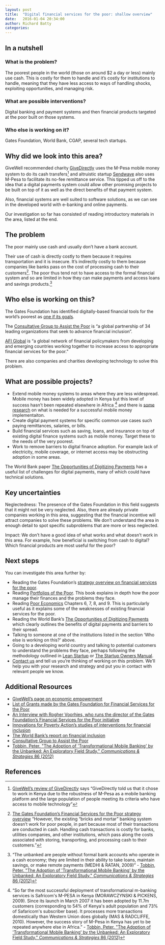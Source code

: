 ```yaml
---
layout: post
title:  "Digital financial services for the poor: shallow overview"
date:   2016-01-04 20:34:00
author: Richard Batty
categories:
---
```


## In a nutshell

### What is the problem?

The poorest people in the world (those on around $2 a day or less) mainly use cash. This is costly for them to handle and it’s costly for institutions to handle, meaning that they have less access to ways of handling shocks, exploiting opportunities, and managing risk.

### What are possible interventions?

Digital banking and payment systems and then financial products targeted at the poor built on those systems.

### Who else is working on it?

Gates Foundation, World Bank, CGAP, several tech startups.

## Why did we look into this area?

GiveWell recommended charity [GiveDirectly](https://www.givedirectly.org/) uses the M-Pesa mobile money system to do its cash transfers[^1] and altruistic startup [Sendwave](http://www.sendwave.com/) also uses M-Pesa to facilitate its no-fee remittance service. This tipped us off to the idea that a digital payments system could allow other promising projects to be built on top of it as well as the direct benefits of that payment system.

Also, financial systems are well suited to software solutions, as we can see in the developed world with e-banking and online payments.

Our investigation so far has consisted of reading introductory materials in the area, listed at the end.

## The problem

The poor mainly use cash and usually don’t have a bank account.

Their use of cash is directly costly to them because it requires transportation and it is insecure. It’s indirectly costly to them because companies like banks pass on the cost of processing cash to their customers[^2]. The poor thus tend not to have access to the formal financial system and so are limited in how they can make payments and access loans and savings products.[^3]

## Who else is working on this?

The Gates Foundation has identified digitally-based financial tools for the world’s poorest as [one if its goals](http://www.gatesfoundation.org/What-We-Do/Global-Development/Financial-Services-for-the-Poor).

The [Consultative Group to Assist the Poor](http://www.cgap.org/) is “a global partnership of 34 leading organizations that seek to advance financial inclusion”.

[AFI Global](http://www.afi-global.org/about-us) is “a global network of financial policymakers from developing and emerging countries working together to increase access to appropriate financial services for the poor.”

There are also companies and charities developing technology to solve this problem.

## What are possible projects?

* Extend mobile money systems to areas where they are less widespread. Mobile money has been widely adopted in Kenya but this level of success hasn’t been repeated elsewhere in Africa [^4] and there is [some research](http://www.gsma.com/mobilefordevelopment/wp-content/uploads/2012/03/What-makes-a-successful-mobile-money-implementation.pdf) on what is needed for a successful mobile money implementaiton.
* Create digital payment systems for specific common use cases such paying remittances, salaries, or bills.
* Build financial services such as saving, loans, and insurance on top of existing digital finance systems such as mobile money. Target these to the needs of the very poorest.
* Work to remove barriers to digital finance adoption. For example lack of electricity, mobile coverage, or internet access may be obstructing adoption in some areas.

The World Bank paper [The Opportunities of Digitizing Payments](http://www-wds.worldbank.org/external/default/WDSContentServer/WDSP/IB/2014/10/27/000456286_20141027124326/Rendered/PDF/903050WP0REPLACEMENT0Box385358B00PUBLIC0.pdf) has a useful list of challenges for digital payments, many of which could have technical solutions.

## Key uncertainties

Neglectedness: The presence of the Gates Foundation in this field suggests that it might not be very neglected. Also, there are already private companies working in this area, suggesting that the financial incentive will attract companies to solve these problems. We don’t understand the area in enough detail to spot specific subproblems that are more or less neglected.

Impact: We don’t have a good idea of what works and what doesn’t work in this area. For example, how beneficial is switching from cash to digital? Which financial products are most useful for the poor?

## Next steps

You can investigate this area further by:

* Reading the Gates Foundation’s [strategy overview on financial services for the poor](http://www.gatesfoundation.org/What-We-Do/Global-Development/Financial-Services-for-the-Poor).
* Reading [Portfolios of the Poor](http://www.portfoliosofthepoor.com/). This book explains in depth how the poor manage their finances and the problems they face.
* Reading [Poor Economics](http://www.pooreconomics.com/) Chapters 6, 7, 8, and 9. This is particularly useful as it explains some of the weaknesses of existing financial services for the poor.
* Reading the World Bank’s [The Opportunities of Digitizing Payments](http://www-wds.worldbank.org/external/default/WDSContentServer/WDSP/IB/2014/10/27/000456286_20141027124326/Rendered/PDF/903050WP0REPLACEMENT0Box385358B00PUBLIC0.pdf) which clearly outlines the benefits of digital payments and barriers to their spread.
* Talking to someone at one of the institutions listed in the section ‘Who else is working on this?’ above.
* Going to a developing world country and talking to potential customers to understand the problems they face, perhaps following the methodology outlined in [Lean Startup](http://theleanstartup.com/) or [The Startup Owners Manual](http://www.amazon.com/The-Startup-Owners-Manual-Step-By-Step/dp/0984999302).
* [Contact us](/about) and tell us you’re thinking of working on this problem. We’ll help you with your research and strategy and put you in contact with relevant people we know.

## Additional Resources

* [GiveWell’s page on economic empowerment](http://www.givewell.org/international/economic-empowerment
)
* [List of Grants made by the Gates Foundation for Financial Services for the Poor](http://www.gatesfoundation.org/How-We-Work/Quick-Links/Grants-Database#q/issue=Financial%20Services%20for%20the%20Poor)
* [An Interview with Rogher Voorhies, who runs the director of the Gates Foundation’s Financial Services for the Poor initiative](http://www.mckinsey.com/~/media/McKinsey/dotcom/client_service/Financial%20Services/Latest%20thinking/Payments/MoP18_Payments_and_financial_inclusion_An_interview_with_Rodger_Voorhies.ashx)
* [Innovations for Poverty Action’s studies of interventions for financial inclusion](http://www.poverty-action.org/program-area/financial-inclusion/publications)
* [The World Bank’s report on financial inclusion](http://www.worldbank.org/en/programs/globalfindex)
* [Consultative Group to Assist the Poor](http://www.cgap.org/)
* [Tobbin, Peter. "The Adoption of 'Transformational Mobile Banking' by the Unbanked: An Exploratory Field Study." *Communications & Strategies* 86 (2012)](103-120.http://repec.idate.fr/RePEc/idt/journl/CS8605/CS86_TOBBIN.pdf)

## References
[^1]: [GiveWell’s review of GiveDirectly](http://www.givewell.org/International/top-charities/give-directly) says “GiveDirectly told us that it chose to work in Kenya due to the robustness of M-Pesa as a mobile banking platform and the large population of people meeting its criteria who have access to mobile technology”
[^2]: [The Gates Foundation’s Financial Services for the Poor strategy overview](http://www.gatesfoundation.org/What-We-Do/Global-Development/Financial-Services-for-the-Poor) “However, the existing “bricks and mortar” banking system doesn’t work for poor people, in part because most of their transactions are conducted in cash. Handling cash transactions is costly for banks, utilities companies, and other institutions, which pass along the costs associated with storing, transporting, and processing cash to their customers.”
[^3]: “The unbanked are people without formal bank accounts who operate in a cash economy; they are limited in their ability to take loans, maintain savings, or make remote payments (MEDHI & RATAN, 2009)” - [Tobbin, Peter. "The Adoption of 'Transformational Mobile Banking' by the Unbanked: An Exploratory Field Study." *Communications & Strategies* 86 (2012)](103-120.http://repec.idate.fr/RePEc/idt/journl/CS8605/CS86_TOBBIN.pdf)
[^4]: “So far the most successful deployment of transformational m-banking services is Safricom's M-PESA in Kenya (MORAWCZYNSKI & PICKENS, 2009). Since its launch in March 2007 it has been adopted by 11.7m customers (corresponding to 54% of Kenya's adult population and 73% of Safaricom's subscriber base). It processes more transactions domestically than Western Union does globally (MAS & RADCLIFFE, 2010). However, the success story of M-Pesa in Kenya has yet to be repeated anywhere else in Africa.” - [Tobbin, Peter. "The Adoption of 'Transformational Mobile Banking' by the Unbanked: An Exploratory Field Study." *Communications & Strategies* 86 (2012)](103-120.http://repec.idate.fr/RePEc/idt/journl/CS8605/CS86_TOBBIN.pdf)
